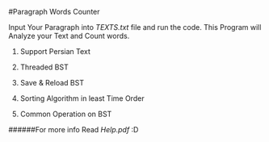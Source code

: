#Paragraph Words Counter

Input Your Paragraph into *TEXTS.txt* file and run the code.
This Program will Analyze your Text and Count words.

1) Support Persian Text

2) Threaded BST

3) Save & Reload BST

4) Sorting Algorithm in least Time Order

5) Common Operation on BST

######For more info Read *Help.pdf* :D
